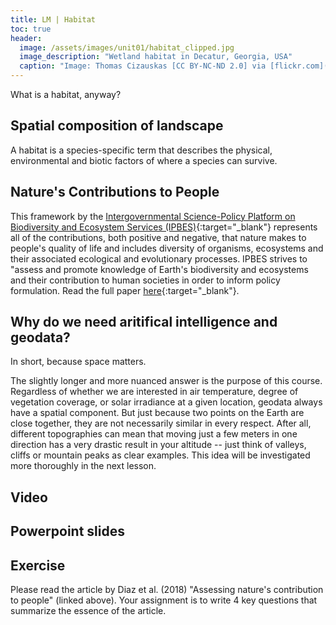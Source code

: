```yaml
---
title: LM | Habitat
toc: true
header:
  image: /assets/images/unit01/habitat_clipped.jpg
  image_description: "Wetland habitat in Decatur, Georgia, USA"
  caption: "Image: Thomas Cizauskas [CC BY-NC-ND 2.0] via [flickr.com](https://www.flickr.com/photos/cizauskas/51243943456/)"
---
```


What is a habitat, anyway?

<!--more-->
## Spatial composition of landscape
A habitat is a species-specific term that describes the physical, environmental and biotic factors of where a species can survive.

## Nature's Contributions to People
This framework by the [Intergovernmental Science-Policy Platform on Biodiversity and Ecosystem Services (IPBES)](https://ipbes.net/){:target="_blank"} represents all of the contributions, both positive and negative, that nature makes to people's quality of life and includes diversity of organisms, ecosystems and their associated ecological and evolutionary processes. IPBES strives to "assess and promote knowledge of Earth's biodiversity and ecosystems and their contribution to human societies in order to inform policy formulation. Read the full paper [here](https://science.sciencemag.org/content/359/6373/270.full?ijkey=/vA6P5O/b2eSM&keytype=ref&siteid=sci){:target="_blank"}.

## Why do we need aritifical intelligence and geodata?
In short, because space matters.

The slightly longer and more nuanced answer is the purpose of this course. Regardless of whether we are interested in air temperature, degree of vegetation coverage, or solar irradiance at a given location, geodata always have a spatial component. But just because two points on the Earth are close together, they are not necessarily similar in every respect. After all, different topographies can mean that moving just a few meters in one direction has a very drastic result in your altitude -- just think of valleys, cliffs or mountain peaks as clear examples. This idea will be investigated more thoroughly in the next lesson. 

## Video

## Powerpoint slides

## Exercise
Please read the article by Diaz et al. (2018) "Assessing nature's contribution to people" (linked above). Your assignment is to write 4 key questions that summarize the essence of the article.